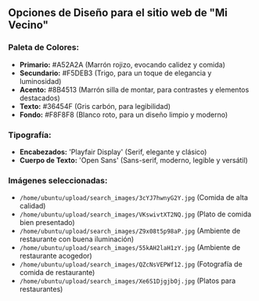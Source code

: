 ## Opciones de Diseño para el sitio web de "Mi Vecino"

### Paleta de Colores:
- **Primario:** #A52A2A (Marrón rojizo, evocando calidez y comida)
- **Secundario:** #F5DEB3 (Trigo, para un toque de elegancia y luminosidad)
- **Acento:** #8B4513 (Marrón silla de montar, para contrastes y elementos destacados)
- **Texto:** #36454F (Gris carbón, para legibilidad)
- **Fondo:** #F8F8F8 (Blanco roto, para un diseño limpio y moderno)

### Tipografía:
- **Encabezados:** 'Playfair Display' (Serif, elegante y clásico)
- **Cuerpo de Texto:** 'Open Sans' (Sans-serif, moderno, legible y versátil)

### Imágenes seleccionadas:
- `/home/ubuntu/upload/search_images/3cYJ7hwnyG2Y.jpg` (Comida de alta calidad)
- `/home/ubuntu/upload/search_images/VKswivtXT2NQ.jpg` (Plato de comida bien presentado)
- `/home/ubuntu/upload/search_images/Z9x08t5p98aP.jpg` (Ambiente de restaurante con buena iluminación)
- `/home/ubuntu/upload/search_images/55kAH2laH1zY.jpg` (Ambiente de restaurante acogedor)
- `/home/ubuntu/upload/search_images/QZcNsVEPWf12.jpg` (Fotografía de comida de restaurante)
- `/home/ubuntu/upload/search_images/Xe6S1DjgjbOj.jpg` (Platos para restaurantes)



